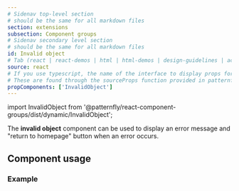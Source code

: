 ```yaml
---
# Sidenav top-level section
# should be the same for all markdown files
section: extensions
subsection: Component groups
# Sidenav secondary level section
# should be the same for all markdown files
id: Invalid object
# Tab (react | react-demos | html | html-demos | design-guidelines | accessibility)
source: react
# If you use typescript, the name of the interface to display props for
# These are found through the sourceProps function provided in patternfly-docs.source.js
propComponents: ['InvalidObject']
---
```


import InvalidObject from '@patternfly/react-component-groups/dist/dynamic/InvalidObject';


The **invalid object** component can be used to display an error message and "return to homepage" button when an error occurs.



## Component usage

### Example

```js file="./InvalidObjectExample.tsx"

```